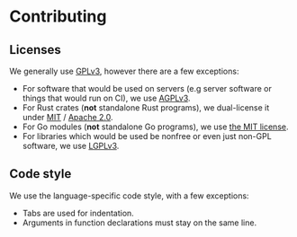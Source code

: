 # Contributing

## Licenses

We generally use [GPLv3](https://www.gnu.org/licenses/gpl-3.0.txt), however there are a few exceptions:

- For software that would be used on servers (e.g server software or things that would run on CI), we use [AGPLv3](https://www.gnu.org/licenses/agpl-3.0.txt).
- For Rust crates (**not** standalone Rust programs), we dual-license it under [MIT](https://opensource.org/license/MIT/) / [Apache 2.0](https://www.apache.org/licenses/LICENSE-2.0.txt).
- For Go modules (**not** standalone Go programs), we use [the MIT license](https://opensource.org/license/MIT/).
- For libraries which would be used be nonfree or even just non-GPL software, we use [LGPLv3](https://www.gnu.org/licenses/lgpl-3.0.txt).

## Code style

We use the language-specific code style, with a few exceptions:

- Tabs are used for indentation.
- Arguments in function declarations must stay on the same line.